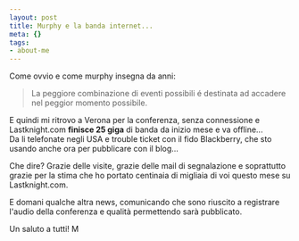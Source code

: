 ```yaml
--- 
layout: post
title: Murphy e la banda internet...
meta: {}
tags: 
- about-me
---
```

Come ovvio e come murphy insegna da anni:  
> La peggiore combinazione di eventi possibili é destinata ad accadere nel peggior momento possibile. 
  
E quindi mi ritrovo a Verona per la conferenza, senza connessione e Lastknight.com **finisce 25 giga** di banda da inizio mese e va offline...  
Da li telefonate negli USA e trouble ticket con il fido Blackberry, che sto usando anche ora per pubblicare con il blog...  
  
Che dire? Grazie delle visite, grazie delle mail di segnalazione e soprattutto grazie per la stima che ho portato centinaia di migliaia di voi questo mese su Lastknight.com.  
  
E domani qualche altra news, comunicando che sono riuscito a registrare l'audio della conferenza e qualità permettendo sarà pubblicato.  
  
Un saluto a tutti! M 
